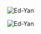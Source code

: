 <p align="center"> <img src="https://github-readme-stats.vercel.app/api?username=Ed-Yan&show_icons=true&theme=gotham" alt="Ed-Yan" />
  
<p align="center"> <img src="https://github-readme-stats.vercel.app/api/top-langs/?username=Ed-Yan&show_icons=true&theme=gotham" alt="Ed-Yan" />

